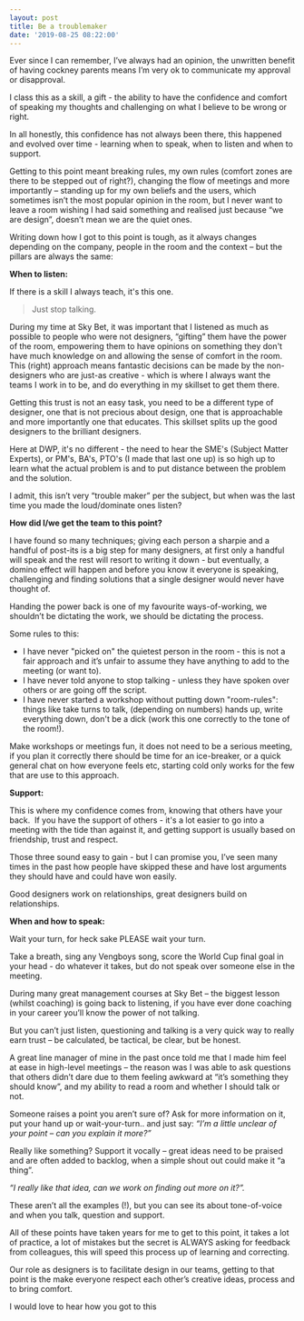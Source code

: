 ```yaml
---
layout: post
title: Be a troublemaker
date: '2019-08-25 08:22:00'
---
```

Ever since I can remember, I’ve always had an opinion, the unwritten benefit of having cockney parents means I’m very ok to communicate my approval or disapproval.

I class this as a skill, a gift - the ability to have the confidence and comfort of speaking my thoughts and challenging on what I believe to be wrong or right.

In all honestly, this confidence has not always been there, this happened and evolved over time - learning when to speak, when to listen and when to support.

Getting to this point meant breaking rules, my own rules (comfort zones are there to be stepped out of right?), changing the flow of meetings and more importantly – standing up for my own beliefs and the users, which sometimes isn’t the most popular opinion in the room, but I never want to leave a room wishing I had said something and realised just because “we are design”, doesn’t mean we are the quiet ones.

Writing down how I got to this point is tough, as it always changes depending on the company, people in the room and the context – but the pillars are always the same:

<strong>When to listen:</strong><br>

If there is a skill I always teach, it's this one. 

<blockquote>Just stop talking.</blockquote>

During my time at Sky Bet, it was important that I listened as much as possible to people who were not designers, “gifting” them have the power of the room, empowering them to have opinions on something they don't have much knowledge on and allowing the sense of comfort in the room. This (right) approach means fantastic decisions can be made by the non-designers who are just-as creative - which is where I always want the teams I work in to be, and do everything in my skillset to get them there.

Getting this trust is not an easy task, you need to be a different type of designer, one that is not precious about design, one that is approachable and more importantly one that educates. This skillset splits up the good designers to the brilliant designers.

Here at DWP, it's no different - the need to hear the SME's (Subject Matter Experts), or PM's, BA's, PTO's (I made that last one up) is so high up to learn what the actual problem is and to put distance between the problem and the solution.

I admit, this isn’t very “trouble maker” per the subject, but when was the last time you made the loud/dominate ones listen?

<strong>How did I/we get the team to this point?</strong>

I have found so many techniques; giving each person a sharpie and a handful of post-its is a big step for many designers, at first only a handful will speak and the rest will resort to writing it down - but eventually, a domino effect will happen and before you know it everyone is speaking, challenging and finding solutions that a single designer would never have thought of.

Handing the power back is one of my favourite ways-of-working, we shouldn’t be dictating the work, we should be dictating the process.

Some rules to this:<br>
<ul>
	<li>I have never "picked on" the quietest person in the room - this is not a fair approach and it’s unfair to assume they have anything to add to the meeting (or want to).</li>
	<li>I have never told anyone to stop talking - unless they have spoken over others or are going off the script.</li>
	<li>I have never started a workshop without putting down "room-rules": things like take turns to talk, (depending on numbers) hands up, write everything down, don't be a dick (work this one correctly to the tone of the room!).

</li>
</ul>

Make workshops or meetings fun, it does not need to be a serious meeting, if you plan it correctly there should be time for an ice-breaker, or a quick general chat on how everyone feels etc, starting cold only works for the few that are use to this approach. 

<strong>Support:</strong><br>

This is where my confidence comes from, knowing that others have your back.  If you have the support of others - it's a lot easier to go into a meeting with the tide than against it, and getting support is usually based on friendship, trust and respect.

Those three sound easy to gain - but I can promise you, I’ve seen many times in the past how people have skipped these and have lost arguments they should have and could have won easily.

Good designers work on relationships, great designers build on relationships.

<strong>When and how to speak:</strong><br>

Wait your turn, for heck sake PLEASE wait your turn.

Take a breath, sing any Vengboys song, score the World Cup final goal in your head - do whatever it takes, but do not speak over someone else in the meeting.

During many great management courses at Sky Bet – the biggest lesson (whilst coaching) is going back to listening, if you have ever done coaching in your career you’ll know the power of not talking.

But you can’t just listen, questioning and talking is a very quick way to really earn trust – be calculated, be tactical, be clear, but be honest.

A great line manager of mine in the past once told me that I made him feel at ease in high-level meetings – the reason was I was able to ask questions that others didn’t dare due to them feeling awkward at “it’s something they should know”, and my ability to read a room and whether I should talk or not.

Someone raises a point you aren’t sure of? Ask for more information on it, put your hand up or wait-your-turn.. and just say:
<em>“I’m a little unclear of your point – can you explain it more?”</em>

Really like something? Support it vocally – great ideas need to be praised and are often added to backlog, when a simple shout out could make it “a thing”.

<em>“I really like that idea, can we work on finding out more on it?”.</em>

These aren’t all the examples (!), but you can see its about tone-of-voice and when you talk, question and support.

All of these points have taken years for me to get to this point, it takes a lot of practice, a lot of mistakes but the secret is ALWAYS asking for feedback from colleagues, this will speed this process up of learning and correcting.

Our role as designers is to facilitate design in our teams, getting to that point is the make everyone respect each other’s creative ideas, process and to bring comfort.

I would love to hear how you got to this